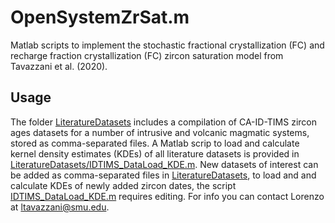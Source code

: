 # OpenSystemZrSat.m

Matlab scripts to implement the stochastic fractional crystallization (FC) and recharge fraction crystallization (FC) zircon saturation model from Tavazzani et al. (2020).

## Usage

The folder [LiteratureDatasets](LiteratureDatasets/) includes a compilation of CA-ID-TIMS zircon ages datasets for a number of intrusive and volcanic magmatic systems, stored as comma-separated files. A Matlab scrip to load and calculate kernel density estimates (KDEs) of all literature datasets is provided in [LiteratureDatasets/IDTIMS_DataLoad_KDE.m](LiteratureDatasets/IDTIMS_DataLoad_KDE.m). New datasets of interest can be added as comma-separated files in [LiteratureDatasets](LiteratureDatasets/), to load and and calculate KDEs of newly added zircon dates, the script [IDTIMS_DataLoad_KDE.m](LiteratureDatasets/IDTIMS_DataLoad_KDE.m) requires editing. 
For info you can contact Lorenzo at [ltavazzani@smu.edu](mailto:ltavazzani@smu.edu).

